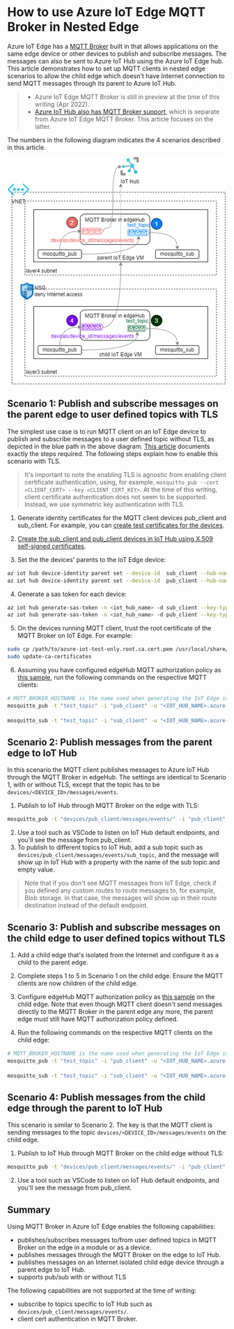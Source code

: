 # How to use Azure IoT Edge MQTT Broker in Nested Edge

Azure IoT Edge has a [MQTT Broker](https://docs.microsoft.com/en-us/azure/iot-edge/how-to-publish-subscribe?view=iotedge-2020-11) built in that allows applications on the same edge device or other devices to publish and subscribe messages. The messages can also be sent to Azure IoT Hub using the Azure IoT Edge hub. This article demonstrates how to set up MQTT clients in nested edge scenarios to allow the child edge which doesn't have Internet connection to send MQTT messages through its parent to Azure IoT Hub.

> * Azure IoT Edge MQTT Broker is still in preview at the time of this writing (Apr 2022).
> * [Azure IoT Hub also has MQTT Broker support](https://docs.microsoft.com/en-us/azure/iot-hub/iot-hub-mqtt-support), which is separate from Azure IoT Edge MQTT Broker. This article focuses on the latter. 

The numbers in the following diagram indicates the 4 scenarios described in this article.

<img src="media/mqtt_parent_edge.png" />

## Scenario 1: Publish and subscribe messages on the parent edge to user defined topics with TLS
The simplest use case is to run MQTT client on an IoT Edge device to publish and subscribe messages to a user defined topic without TLS, as depicted in the blue path in the above diagram. [This article](https://docs.microsoft.com/en-us/azure/iot-edge/how-to-publish-subscribe?view=iotedge-2020-11#symmetric-keys-authentication-without-tls) documents exactly the steps required. The following steps explain how to enable this scenario with TLS. 

> It's important to note the enabling TLS is agnostic from enabling client certificate authentication, using, for example, `mosquitto_pub --cert <CLIENT_CERT> --key <CLIENT_CERT_KEY>`. At the time of this writing, client certificate authentication does not seem to be supported. Instead, we use symmetric key authentication with TLS.

1. Generate identity certificates for the MQTT client devices pub_client and sub_client. For example, you can [create test certificates for the devices](https://docs.microsoft.com/en-us/azure/iot-edge/how-to-create-test-certificates?view=iotedge-2020-11#linux-3).

2. [Create the sub_client and pub_client devices in IoT Hub using X.509 self-signed certificates](https://docs.microsoft.com/en-us/azure/iot-edge/how-to-authenticate-downstream-device?view=iotedge-2020-11#x509-self-signed-authentication).

3. Set the the devices' parents to the IoT Edge device:
```bash
az iot hub device-identity parent set --device-id  sub_client --hub-name <iot_hub_name> --pd <edge_device_id>
az iot hub device-identity parent set --device-id  pub_client --hub-name <iot_hub_name> --pd <edge_device_id>
```

4. Generate a sas token for each device: 
```bash
az iot hub generate-sas-token -n <iot_hub_name> -d sub_client --key-type primary --du 3600
az iot hub generate-sas-token -n <iot_hub_name> -d pub_client --key-type primary --du 3600
```

5. On the devices running MQTT client, trust the root certificate of the MQTT Broker on IoT Edge. For example:
```bash
sudo cp /path/to/azure-iot-test-only.root.ca.cert.pem /usr/local/share/ca-certificates/azure-iot-test-only.root.ca.cert.pem.crt
sudo update-ca-certificates
```

6. Assuming you have configured edgeHub MQTT authorization policy as [this sample](https://docs.microsoft.com/en-us/azure/iot-edge/how-to-publish-subscribe?view=iotedge-2020-11#authorize-publisher-and-subscriber-clients), run the following commands on the respective MQTT clients:
```bash
# MQTT_BROKER_HOSTNAME is the name used when generating the IoT Edge identity certificate, ex. edge4.contoso.com
mosquitto_pub -t "test_topic" -i "pub_client" -u "<IOT_HUB_NAME>.azure-devices.net/pub_client/?api-version=2018-06-30" -P "<SAS_TOKEN_GENERATED_FOR pub_client>" -h "<MQTT_BROKER_HOSTNAME>" -V mqttv311 -p 8883 --cafile /path/to/root_ca.crt -m "helloTLS" 

mosquitto_sub -t "test_topic" -i "sub_client" -u "<IOT_HUB_NAME>.azure-devices.net/sub_client/?api-version=2018-06-30" -P "<SAS_TOKEN_GENERATED_FOR sub_client>" -h "<MQTT_BROKER_HOSTNAME>" -V mqttv311 -p 8883 --cafile /path/to/root_ca.crt
```

## Scenario 2: Publish messages from the parent edge to IoT Hub
In this scenario the MQTT client publishes messages to Azure IoT Hub through the MQTT Broker in edgeHub. The settings are identical to Scenario 1, with or without TLS, except that the topic has to be `devices/<DEVICE_ID>/messages/events`.

1. Publish to IoT Hub through MQTT Broker on the edge with TLS:
```bash
mosquitto_pub -t "devices/pub_client/messages/events/" -i "pub_client" -u "<IOT_HUB_NAME>.azure-devices.net/pub_client/?api-version=2018-06-30" -P "<SAS_TOKEN_GENERATED_FOR pub_client>" -h "<MQTT_BROKER_HOSTNAME>" -V mqttv311 -p 8883  --cafile /path/to/root_ca.crt -m "helloIoTHub"
```
2. Use a tool such as VSCode to listen on IoT Hub default endpoints, and you'll see the message from pub_client.
3. To publish to different topics to IoT Hub, add a sub topic such as `devices/pub_client/messages/events/sub_topic`, and the message will show up in IoT Hub with a property with the name of the sub topic and empty value.

> Note that if you don't see MQTT messages from IoT Edge, check if you defined any custom routes to route messages to, for example, Blob storage. In that case, the messages will show up in their route destination instead of the default endpoint.

## Scenario 3: Publish and subscribe messages on the child edge to user defined topics without TLS

1. Add a child edge that's isolated from the Internet and configure it as a child to the parent edge.

2. Complete steps 1 to 5 in Scenario 1 on the child edge. Ensure the MQTT clients are now children of the child edge.

3. Configure edgeHub MQTT authorization policy as [this sample](https://docs.microsoft.com/en-us/azure/iot-edge/how-to-publish-subscribe?view=iotedge-2020-11#authorize-publisher-and-subscriber-clients) on the child edge. Note that even though MQTT client doesn't send messages directly to the MQTT Broker in the parent edge any more, the parent edge must still have MQTT authorization policy defined.

4. Run the following commands on the respective MQTT clients on the child edge:

```bash
# MQTT_BROKER_HOSTNAME is the name used when generating the IoT Edge identity certificate, ex. edge4.contoso.com
mosquitto_pub -t "test_topic" -i "pub_client" -u "<IOT_HUB_NAME>.azure-devices.net/pub_client/?api-version=2018-06-30" -P "<SAS_TOKEN_GENERATED_FOR pub_client>" -h localhost -V mqttv311 -p 1883 -m "hello child edge"

mosquitto_sub -t "test_topic" -i "sub_client" -u "<IOT_HUB_NAME>.azure-devices.net/sub_client/?api-version=2018-06-30" -P "<SAS_TOKEN_GENERATED_FOR sub_client>" -h localhost -V mqttv311 -p 1883
```

## Scenario 4: Publish messages from the child edge through the parent to IoT Hub
This scenario is similar to Scenario 2. The key is that the MQTT client is sending messages to the topic `devices/<DEVICE_ID>/messages/events` on the child edge.

1. Publish to IoT Hub through MQTT Broker on the child edge without TLS:
```bash
mosquitto_pub -t "devices/pub_client/messages/events/" -i "pub_client" -u "<IOT_HUB_NAME>.azure-devices.net/pub_client/?api-version=2018-06-30" -P "<SAS_TOKEN_GENERATED_FOR pub_client>" -h localhost -V mqttv311 -p 1883
```

2. Use a tool such as VSCode to listen on IoT Hub default endpoints, and you'll see the message from pub_client.

## Summary
Using MQTT Broker in Azure IoT Edge enables the following capabilities:
* publishes/subscribes messages to/from user defined topics in MQTT Broker on the edge in a module or as a device.
* publishes messages through the MQTT Broker on the edge to IoT Hub.
* publishes messages on an Internet isolated child edge device through a parent edge to IoT Hub.
* supports pub/sub with or without TLS

The following capabilities are not supported at the time of writing:
* subscribe to topics specific to IoT Hub such as `devices/pub_client/messages/events/`.
* client cert authentication in MQTT Broker.
